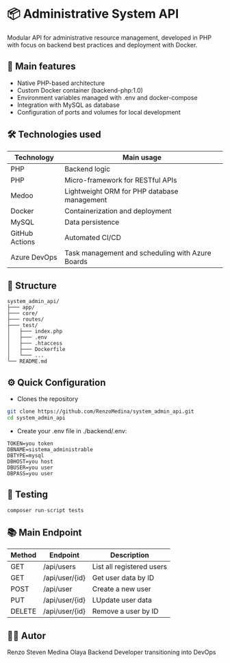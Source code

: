 # 📦 Administrative System API

Modular API for administrative resource management, developed in PHP with focus on backend best practices and deployment with Docker.

## 🚀 Main features

- Native PHP-based architecture
- Custom Docker container (backend-php:1.0)
- Environment variables managed with .env and docker-compose
- Integration with MySQL as database
- Configuration of ports and volumes for local development

## 🛠️ Technologies used

| Technology             | Main usage                                                               |
| ----------------- | ------------------------------------------------------------------ |
| PHP | Backend logic |
| PHP | Micro-framework for RESTful APIs |
| Medoo | Lightweight ORM for PHP database management |
| Docker  | Containerization and deployment |
| MySQL | Data persistence |
| GitHub Actions | Automated CI/CD |
| Azure DevOps | Task management and scheduling with Azure Boards |

## 📁 Structure

```plaintext
system_admin_api/
├─── app/
├─── core/
├─── routes/
├─── test/
│   ├─── index.php
│   ├─── .env
│   ├─── .htaccess
│   ├─── Dockerfile
│   └─── ...
└── README.md
```

## ⚙️ Quick Configuration

* Clones the repository

```bash
git clone https://github.com/RenzoMedina/system_admin_api.git
cd system_admin_api
```
*  Create your .env file in ./backend/.env:
```env
TOKEN=you token
DBNAME=sistema_administrable
DBTYPE=mysql
DBHOST=you host
DBUSER=you user
DBPASS=you user
```
## 🧪 Testing

```php
composer run-script tests
```
## 📚 Main Endpoint

| Method| Endpoint | Description |
|-----------|-----------|-----------|
| GET   | /api/users   | List all registered users   |
| GET   | /api/user/{id} | Get user data by ID   |
| POST   | /api/user   | Create a new user   |
| PUT   | /api/user/{id}   | LUpdate user data   |
| DELETE   | /api/user/{id}  | Remove a user by ID   |

## 👨‍💻 Autor

Renzo Steven Medina Olaya
Backend Developer transitioning into DevOps

